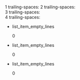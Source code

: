 1 trailing-spaces: 
2 trailing-spaces:  
3 trailing-spaces:   
4 trailing-spaces:    

* list_item_empty_lines
 
  0
* list_item_empty_lines
  
  0
* list_item_empty_lines
   
  0
